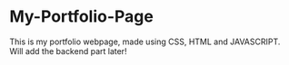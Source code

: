 # My-Portfolio-Page
This is my portfolio webpage, made using CSS, HTML and JAVASCRIPT. Will add the backend part later!
